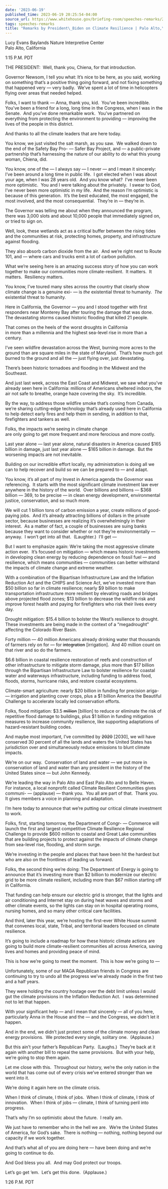 ```yaml
---
date: '2023-06-19'
published_time: 2023-06-19 20:25:54-04:00
source_url: https://www.whitehouse.gov/briefing-room/speeches-remarks/2023/06/19/remarks-by-president-biden-on-climate-resilience-palo-alto-ca/
tags: speeches-remarks
title: "Remarks by President\_Biden on Climate Resilience | Palo Alto,\_CA"
---
```

 
Lucy Evans Baylands Nature Interpretive Center  
Palo Alto, California

1:15 P.M. PDT  
  
THE PRESIDENT:  Well, thank you, Chiena, for that introduction.  
  
Governor Newsom, I tell you what: It’s nice to be here, as you said,
working on something that’s a positive thing going forward, and not
fixing something that happened very — very badly.  We’ve spent a lot of
time in helicopters flying over areas that needed helped.  
  
Folks, I want to thank — Anna, thank you, kid.  You’ve been incredible. 
You’ve been a friend for a long, long time in the Congress, when I was
in the Senate.  And you’ve done remarkable work.  You’ve partnered on
everything from protecting the environment to providing — improving the
lives of the people in this district.  
  
And thanks to all the climate leaders that are here today.  
  
You know, we just visited the salt marsh, as you saw.  We walked down to
the end of the Safety Bay Pro- — Safer Bay Project, and — a
public-private partnership that’s harnessing the nature of our ability
to do what this young woman, Chiena, did.  
  
You know, one of the — I always say — I never — and I mean it sincerely:
I’ve been around a long time in public life.  I got elected when I was
about your age, when I was 28 years old.  And you know what?  I’ve never
been more optimistic.  You and I were talking about the privately.  I
swear to God, I’ve never been more optimistic in my life.  And the
reason I’m optimistic is because of this generation.  It’s the best
educated, the most engaged, the most involved, and the most
consequential.  They’re in — they’re in.  
  
The Governor was telling me about when they announced the program, there
was 3,000 slots and about 10,000 people that immediately signed on, or
tried to sign on.  
  
Well, look, these wetlands act as a critical buffer between the rising
tides and the communities at risk, protecting homes, property, and
infrastructure against flooding.  
  
They also absorb carbon dioxide from the air.  And we’re right next to
Route 101, and — where cars and trucks emit a lot of carbon pollution.  
  
What we’re seeing here is an amazing success story of how you can work
together to make our communities more climate-resilient.  It matters. 
It matters.  Resiliency matters.  
  
You know, I’ve toured many sites across the country that clearly show
climate change is a genuine exi- — is *the* existential threat to
humanity.  *The* existential threat to humanity.  
  
Here in California, the Governor — you and I stood together with first
responders near Monterey Bay after touring the damage that was done. 
The devastating storms caused historic flooding that killed 21
people.   
  
That comes on the heels of the worst droughts in California  
in more than a millennia and the highest sea-level rise in more than a
century.  
  
I’ve seen wildfire devastation across the West, burning more acres to
the ground than are square miles in the state of Maryland.  That’s how
much got burned to the ground and all the — just flying over, just
devastating.  
  
There’s been historic tornadoes and flooding in the Midwest and the
Southeast.  
  
And just last week, across the East Coast and Midwest, we saw what
you’ve already seen here in California: millions of Americans sheltered
indoors, the air not safe to breathe, orange haze covering the sky. 
It’s incredible.  
  
By the way, to address those wildfire smoke that’s coming from Canada,
we’re sharing cutting-edge technology that’s already used here in
California to help detect early fires and help them in sending, in
addition to that, firefighters and tankers as well.  
  
Folks, the impacts we’re seeing in climate change  
are only going to get more frequent and more ferocious and more
costly.  
  
Last year alone — last year alone, natural disasters in America caused
$165 billion in damage, just last year alone — $165 billion in damage. 
But the worsening impacts are not inevitable.  
  
Building on our incredible effort locally, my administration is doing
all we can to help recover and build so we can be prepared to — and
adapt.   
  
You know, it’s all part of my Invest in America agenda the Governor was
referencing.  It starts with the most significant climate investment law
ever anywhere in the history of the world.  Over billions and billions —
$368 billion — 369, to be precise — in clean energy development,
environmental justice, conservation, and so much more.  
  
We will cut 1 billion tons of carbon emission a year, create millions of
good-paying jobs.  And it’s already attracting billions of dollars in
the private sector, because businesses are realizing it’s overwhelmingly
in their interest.  As a matter of fact, a couple of businesses are
suing banks because they want to consider whether or not they’re
environmentally — anyway.  I won’t get into all that.  (Laughter.)  I’ll
get —  
  
But I want to emphasize again: We’re taking the most aggressive climate
action ever.  It’s focused on mitigation — which means historic
investments in developing clean energy by reducing dependence on fossil
fuel — and resilience, which means communities — communities can better
withstand the impacts of climate change and extreme weather.  
  
With a combination of the Bipartisan Infrastructure Law and the
Inflation Reduction Act and the CHIPS and Science Act, we’ve invested
more than $50 billion so far in climate resilience; nearly $9 billion to
make transportation infrastructure more resilient by elevating roads and
bridges above projected flood zones; $13 billion to decrease the
wildfire risk and improve forest health and paying for firefighters who
risk their lives every day.  
  
Drought mitigation: $15.4 billion to bolster the West’s resilience to
drought.  These investments are being made in the context of a
“megadrought” affecting the Colorado River Basin.  
  
Forty million — 40 million Americans already drinking water that
thousands of farmers rely on for — for <s>integration</s>
\[irrigation\].  And 40 million count on that river and so do the
farmers.  
  
$6.6 billion in coastal resilience restoration of reefs and construction
of other infrastructure to mitigate storm damage, plus more than $17
billion through the Bipartisan Infrastructure Law to bolster resilience
for coastal water and waterways infrastructure, including funding to
address food, floods, storms, hurricane risks, and restore coastal
ecosystems.  
  
Climate-smart agriculture: nearly $20 billion in funding for precision
ariga- — irrigation and planting cover crops, plus a $1 billion America
the Beautiful Challenge to accelerate locally led conservation
efforts.  
  
Folks, flood mitigation: $3.5 <s>million</s> \[billion\] to reduce or
eliminate the risk of repetitive flood damage to buildings, plus $1
billion in funding mitigation measures to increase community resilience,
like supporting adaptations of hazard-resistant building codes.  
  
And maybe most important, I’ve committed by <s>2020</s> \[2030\], we
will have conserved 30 percent of all the lands and waters the United
States has jurisdiction over and simultaneously reduce emissions to
blunt climate impacts.  
  
We’re on our way.  Conservation of land and water — we put more in
conservation of land and water than any president in the history of the
United States since — but John Kennedy.  
  
We’re leading the way in Palo Alto and East Palo Alto and to Belle
Haven.  For instance, a local nonprofit called Climate Resilient
Communities gives communi- — (applause) — thank you.  You all are part
of that.  Thank you.  It gives members a voice in planning and
adaptation.  
  
I’m here today to announce that we’re putting our critical climate
investment to work.  
  
Folks, first, starting tomorrow, the Department of Congr- — Commerce
will launch the first and largest competitive Climate Resilience
Regional Challenge to provide $600 million to coastal and Great Lake
communities that are building projects to protect against the impacts of
climate change from sea-level rise, flooding, and storm surge.  
  
We’re investing in the people and places that have been hit the hardest
but who are also on the frontlines of leading us forward.  
  
Folks, the second thing we’re doing: The Department of Energy is going
to announce that it’s investing more than $2 billion to modernize our
electric grid to be more climate resilient, including more than $67
million starting off in California.  
  
That funding can help ensure our electric grid is stronger, that the
lights and air conditioning and Internet stay on during heat waves and
storms and other climate events, so the lights can stay on in hospital
operating rooms, nursing homes, and so many other critical care
facilities.  
  
And third, later this year, we’re hosting the first-ever White House
summit that convenes local, state, Tribal, and territorial leaders
focused on climate resilience.  
  
It’s going to include a roadmap for how these historic climate actions
are going to build more climate-resilient communities all across
America, saving lives and homes and providing peace of mind.  
  
This is how we’re going to meet the moment.  This is how we’re going to
—  
  
Unfortunately, some of our MAGA Republican friends in Congress are
continuing to try to undo all the progress we’ve already made in the
first two and a half years.  
  
They were holding the country hostage over the debt limit unless I would
gut the climate provisions in the Inflation Reduction Act.  I was
determined not to let that happen.  
  
With your significant help — and I mean that sincerely — all of you
here, particularly Anna in the House and the — and the Congress,
we didn’t let it happen.

And in the end, we didn’t just protect some of the climate money and
clean energy provisions.  We protected every single, solitary one. 
(Applause.)

But this ain’t your father’s Republican Party.  (Laughs.)  They’re back
at it again with another bill to repeal the same provisions.  But with
your help, we’re going to stop them again.  
  
Let me close with this.  Throughout our history, we’re the only nation
in the world that has come out of every crisis we’ve entered stronger
than we went into it.  
  
We’re doing it again here on the climate crisis.  
  
When I think of climate, I think of jobs.  When I think of climate, I
think of innovation.  When I think of jobs — climate, I think of turning
peril into progress.  
  
That’s why I’m so optimistic about the future.  I really am.  
  
We just have to remember who in the hell we are.  We’re the United
States of America, for God’s sake.  There is nothing — nothing, nothing
beyond our capacity if we work together.  
  
And that’s what all of you are doing here — have been doing and we’re
going to continue to do.  
  
And God bless you all.  And may God protect our troops.  
  
Let’s go get ‘em.  Let’s get this done.  (Applause.)  
  
1:26 P.M. PDT
